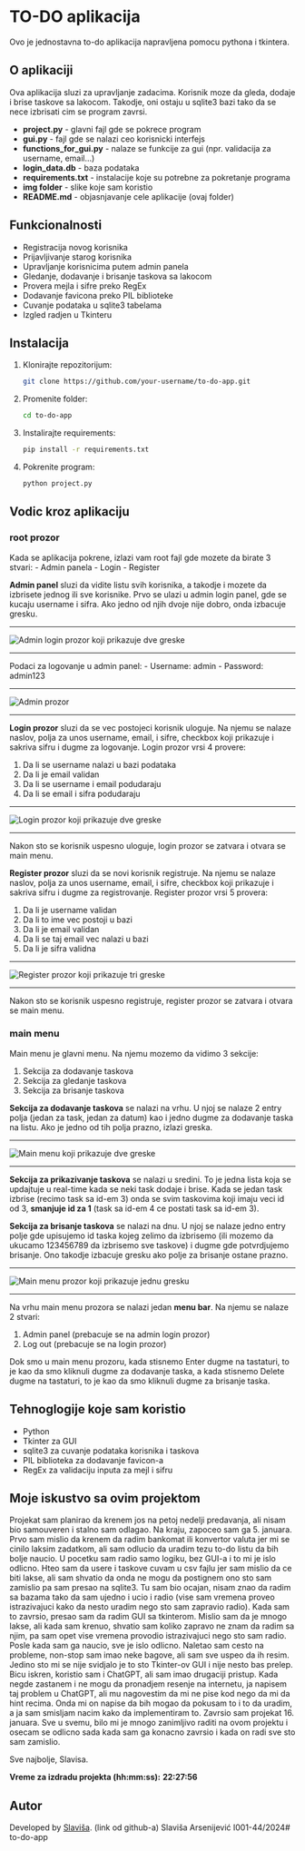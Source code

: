 # TO-DO aplikacija
Ovo je jednostavna to-do aplikacija napravljena pomocu pythona i tkintera.

## O aplikaciji
Ova aplikacija sluzi za upravljanje zadacima.
Korisnik moze da gleda, dodaje i brise taskove sa lakocom.
Takodje, oni ostaju u sqlite3 bazi tako da se nece izbrisati cim se program zavrsi.
- **project.py** - glavni fajl gde se pokrece program
- **gui.py** - fajl gde se nalazi ceo korisnicki interfejs
- **functions_for_gui.py** - nalaze se funkcije za gui (npr. validacija za username, email...)
- **login_data.db** - baza podataka
- **requirements.txt** - instalacije koje su potrebne za pokretanje programa
- **img folder** - slike koje sam koristio
- **README.md** - objasnjavanje cele aplikacije (ovaj folder)

## Funkcionalnosti
- Registracija novog korisnika
- Prijavljivanje starog korisnika
- Upravljanje korisnicima putem admin panela
- Gledanje, dodavanje i brisanje taskova sa lakocom
- Provera mejla i sifre preko RegEx
- Dodavanje favicona preko PIL biblioteke
- Cuvanje podataka u sqlite3 tabelama
- Izgled radjen u Tkinteru

## Instalacija
1. Klonirajte repozitorijum:
   ```bash
   git clone https://github.com/your-username/to-do-app.git
2. Promenite folder:
    ```bash
    cd to-do-app
3. Instalirajte requirements:
    ```bash
    pip install -r requirements.txt
4. Pokrenite program:
    ```bash
    python project.py

## Vodic kroz aplikaciju
### root prozor
Kada se aplikacija pokrene, izlazi vam root fajl gde mozete da birate 3 stvari:
    - Admin panela
    - Login 
    - Register

**Admin panel** sluzi da vidite listu svih korisnika, a takodje i mozete da izbrisete jednog ili sve korisnike.
Prvo se ulazi u admin login panel, gde se kucaju username i sifra. Ako jedno od njih dvoje nije dobro, onda izbacuje gresku.

--- 
![Admin login prozor koji prikazuje dve greske](img/admin-login.png)

---
Podaci za logovanje u admin panel:
    - Username: admin
    - Password: admin123

---
![Admin prozor](img/admin-panel.png)

---
    
**Login prozor** sluzi da se vec postojeci korisnik uloguje. 
Na njemu se nalaze naslov, polja za unos username, email, i sifre, checkbox koji prikazuje i sakriva sifru i dugme za logovanje.
Login prozor vrsi 4 provere:
1. Da li se username nalazi u bazi podataka
2. Da li je email validan
3. Da li se username i email podudaraju
4. Da li se email i sifra podudaraju
---
![Login prozor koji prikazuje dve greske](img/login-prozor.png)

---
Nakon sto se korisnik uspesno uloguje, login prozor se zatvara i otvara se main menu.

**Register prozor** sluzi da se novi korisnik registruje.
Na njemu se nalaze naslov, polja za unos username, email, i sifre, checkbox koji prikazuje i sakriva sifru i dugme za registrovanje.
Register prozor vrsi 5 provera:
1. Da li je username validan
2. Da li to ime vec postoji u bazi
3. Da li je email validan
4. Da li se taj email vec nalazi u bazi
5. Da li je sifra validna
---
![Register prozor koji prikazuje tri greske](img/register-prozor.png)

---
Nakon sto se korisnik uspesno registruje, register prozor se zatvara i otvara se main menu.

### main menu
Main menu je glavni menu. Na njemu mozemo da vidimo 3 sekcije:
1. Sekcija za dodavanje taskova
2. Sekcija za gledanje taskova
3. Sekcija za brisanje taskova

**Sekcija za dodavanje taskova** se nalazi na vrhu.
U njoj se nalaze 2 entry polja (jedan za task, jedan za datum) kao i jedno dugme za dodavanje taska na listu.
Ako je jedno od tih polja prazno, izlazi greska.

---
![Main menu koji prikazuje dve greske](img/prazno-task-polje.png)

---

**Sekcija za prikazivanje taskova** se nalazi u sredini. To je jedna lista koja se updajtuje u real-time kada se neki task dodaje i brise. 
Kada se jedan task izbrise (recimo task sa id-em 3) onda se svim taskovima koji imaju veci id od 3, **smanjuje id za 1** (task sa id-em 4 ce postati task sa id-em 3).

**Sekcija za brisanje taskova** se nalazi na dnu. U njoj se nalaze jedno entry polje gde upisujemo id taska kojeg zelimo da izbrisemo (ili mozemo da ukucamo 123456789 da izbrisemo sve taskove) i dugme gde potvrdjujemo brisanje.
Ono takodje izbacuje gresku ako polje za brisanje ostane prazno.

---
![Main menu prozor koji prikazuje jednu gresku](img/prazno-delete-polje.png)

---

Na vrhu main menu prozora se nalazi jedan **menu bar**. Na njemu se nalaze 2 stvari:
1. Admin panel (prebacuje se na admin login prozor)
2. Log out (prebacuje se na login prozor)

Dok smo u main menu prozoru, kada stisnemo Enter dugme na tastaturi, to je kao da smo kliknuli dugme za dodavanje taska, a kada stisnemo Delete dugme na tastaturi, to je kao da smo kliknuli dugme za brisanje taska.

## Tehnoglogije koje sam koristio
- Python
- Tkinter za GUI
- sqlite3 za cuvanje podataka korisnika i taskova
- PIL biblioteka za dodavanje favicon-a
- RegEx za validaciju inputa za mejl i sifru

## Moje iskustvo sa ovim projektom
Projekat sam planirao da krenem jos na petoj nedelji predavanja, ali nisam bio samouveren i stalno sam odlagao. 
Na kraju, zapoceo sam ga 5. januara. 
Prvo sam mislio da krenem da radim bankomat ili konvertor valuta jer mi se cinilo laksim zadatkom, ali sam odlucio da uradim tezu to-do listu da bih bolje naucio.
U pocetku sam radio samo logiku, bez GUI-a i to mi je islo odlicno.
Hteo sam da usere i taskove cuvam u csv fajlu jer sam mislio da ce biti lakse, ali sam shvatio da onda ne mogu da postignem ono sto sam zamislio pa sam presao na sqlite3.
Tu sam bio ocajan, nisam znao da radim sa bazama tako da sam ujedno i ucio i radio (vise sam vremena proveo istrazivajuci kako da nesto uradim nego sto sam zapravio radio).
Kada sam to zavrsio, presao sam da radim GUI sa tkinterom. Mislio sam da je mnogo lakse, ali kada sam krenuo, shvatio sam koliko zapravo ne znam da radim sa njim, pa sam opet vise vremena provodio istrazivajuci nego sto sam radio. 
Posle kada sam ga naucio, sve je islo odlicno. Naletao sam cesto na probleme, non-stop sam imao neke bagove, ali sam sve uspeo da ih resim. Jedino sto mi se nije svidjalo je to sto Tkinter-ov GUI i nije nesto bas prelep.
Bicu iskren, koristio sam i ChatGPT, ali sam imao drugaciji pristup. Kada negde zastanem i ne mogu da pronadjem resenje na internetu, ja napisem taj problem u ChatGPT, ali mu nagovestim da mi ne pise kod nego da mi da hint recima. Onda mi on napise da bih mogao da pokusam to i to da uradim, a ja sam smisljam nacim kako da implementiram to.
Zavrsio sam projekat 16. januara.
Sve u svemu, bilo mi je mnogo zanimljivo raditi na ovom projektu i osecam se odlicno sada kada sam ga konacno zavrsio i kada on radi sve sto sam zamislio.

Sve najbolje, 
Slavisa.

**Vreme za izdradu projekta (hh:mm:ss):**
**22:27:56** 


## Autor
Developed by [Slaviša](https://github.com/Slavisa05). (link od github-a)
Slaviša Arsenijević
I001-44/2024#   t o - d o - a p p 
 
 